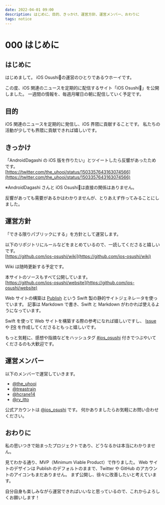 ```yaml
---
date: 2022-04-01 09:00
description: はじめに、目的、きっかけ、運営方針、運営メンバー、おわりに
tags: notice
---
```

# 000 はじめに

## はじめに

はじめまして。
iOS Osushi🍣の運営のひとりであるウホーイです。

この度、iOS 関連のニュースを定期的に配信するサイト「iOS Osushi🍣」を公開しました。
一週間の情報を、毎週月曜日の朝に配信していく予定です。

## 目的

iOS 関連のニュースを定期的に発信し、iOS 界隈に貢献することです。
私たちの活動が少しでも界隈に貢献できれば嬉しいです。

## きっかけ

「AndroidDagashi の iOS 版を作りたい」とツイートしたら反響があったためです。  
[https://twitter.com/the_uhooi/status/1503357643163074566](https://twitter.com/the_uhooi/status/1503357643163074566)

※AndroidDagashi さんと iOS Osushi🍣は直接の関係はありません。

反響があっても需要があるかはわかりませんが、とりあえず作ってみることにしました。

## 運営方針

「できる限りパブリックにする」を方針として運営します。

以下のリポジトリにルールなどをまとめているので、一読してくださると嬉しいです。  
[https://github.com/ios-osushi/wiki](https://github.com/ios-osushi/wiki)

Wiki は随時更新する予定です。

本サイトのソースもすべて公開しています。  
[https://github.com/ios-osushi/website](https://github.com/ios-osushi/website)

Web サイトの構築は [Publish](https://github.com/JohnSundell/Publish) という Swift 製の静的サイトジェネレータを使っています。
記事は Markdown で書き、Swift と Markdown がわかれば使えるようになっています。

Swift を使って Web サイトを構築する際の参考になれば嬉しいですし、 [Issue](https://github.com/ios-osushi/website/issues) や [PR](https://github.com/ios-osushi/website/pulls) を作成してくださるともっと嬉しいです。

もっと気軽に、感想や指摘などをハッシュタグ [#ios_osushi](https://twitter.com/search?q=%23ios_osushi) 付きでつぶやいてくださるのも大歓迎です。

## 運営メンバー

以下のメンバーで運営していきます。

- [@the_uhooi](https://twitter.com/the_uhooi)
- [@treastrain](https://twitter.com/treastrain)
- [@hcrane14](https://twitter.com/hcrane14)
- [@ry_itto](https://twitter.com/ry_itto)

公式アカウントは [@ios_osushi](https://twitter.com/ios_osushi) です。
何かありましたらお気軽にお問い合わせください。

## おわりに

私の思いつきで始まったプロジェクトであり、どうなるかは本当にわかりません。  

見てわかる通り、MVP（Minimum Viable Product）で作りました。
Web サイトのデザインは Publish のデフォルトのままで、Twitter や GitHub のアカウントのアイコンもまだありません。
まず公開し、徐々に改善したいと考えています。

自分自身も楽しみながら運営できればいいなと思っているので、これからよろしくお願いします！

